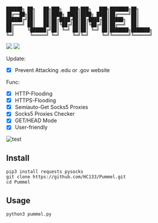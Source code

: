 ```
██████╗ ██╗   ██╗███╗   ███╗███╗   ███╗███████╗██╗         
██╔══██╗██║   ██║████╗ ████║████╗ ████║██╔════╝██║         
██████╔╝██║   ██║██╔████╔██║██╔████╔██║█████╗  ██║         
██╔═══╝ ██║   ██║██║╚██╔╝██║██║╚██╔╝██║██╔══╝  ██║         
██║     ╚██████╔╝██║ ╚═╝ ██║██║ ╚═╝ ██║███████╗███████╗    
╚═╝      ╚═════╝ ╚═╝     ╚═╝╚═╝     ╚═╝╚══════╝╚══════╝  
```
![](https://img.shields.io/badge/Version-1.2.8-brightgreen.svg) ![](https://img.shields.io/badge/license-MIT-blue.svg)

Update:
- [x] Prevent Attacking .edu or .gov website

Func:

- [x] HTTP-Flooding 
- [x] HTTPS-Flooding 
- [x] Semiauto-Get Socks5 Proxies
- [x] Socks5 Proxies Checker
- [x] GET/HEAD Mode
- [x] User-friendly

![test](https://user-images.githubusercontent.com/63648976/79683896-e7c25c80-825f-11ea-9d31-09e473cb838c.gif)

Install
---
```
pip3 install requests pysocks
git clone https://github.com/HC133/Pummel.git
cd Pummel
```
Usage
---
```
python3 pummel.py
```
